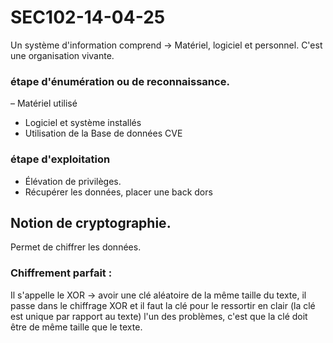 # SEC102-14-04-25

Un système d'information comprend -> Matériel, logiciel et personnel. C'est une organisation vivante.

### étape d'énumération ou de reconnaissance. 
– Matériel utilisé
- Logiciel et système installés
- Utilisation de la Base de données CVE

### étape d'exploitation
- Élévation de privilèges.
- Récupérer les données, placer une back dors

## Notion de cryptographie.

Permet de chiffrer les données.

### Chiffrement parfait :

Il s'appelle le XOR -> avoir une clé aléatoire de la même taille du texte, il passe dans le chiffrage XOR et il faut la clé pour le ressortir en clair (la clé est unique par rapport au texte) l'un des problèmes, c'est que la clé doit être de même taille que le texte.